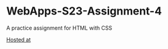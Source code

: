 # WebApps-S23-Assignment-4
A practice assignment for HTML with CSS

[Hosted at]( https://44-563-web-apps-s23.github.io/44563-webapps-s23-assignment4-Meghala22/play.html)